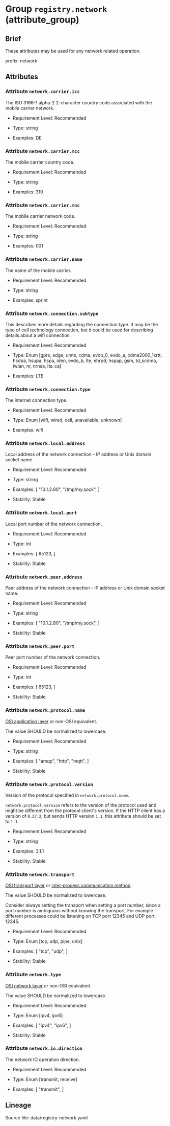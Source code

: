 # Group `registry.network` (attribute_group)

## Brief

These attributes may be used for any network related operation.

prefix: network

## Attributes


### Attribute `network.carrier.icc`

The ISO 3166-1 alpha-2 2-character country code associated with the mobile carrier network.


- Requirement Level: Recommended

- Type: string
- Examples: DE


### Attribute `network.carrier.mcc`

The mobile carrier country code.


- Requirement Level: Recommended

- Type: string
- Examples: 310


### Attribute `network.carrier.mnc`

The mobile carrier network code.


- Requirement Level: Recommended

- Type: string
- Examples: 001


### Attribute `network.carrier.name`

The name of the mobile carrier.


- Requirement Level: Recommended

- Type: string
- Examples: sprint


### Attribute `network.connection.subtype`

This describes more details regarding the connection.type. It may be the type of cell technology connection, but it could be used for describing details about a wifi connection.


- Requirement Level: Recommended

- Type: Enum [gprs, edge, umts, cdma, evdo_0, evdo_a, cdma2000_1xrtt, hsdpa, hsupa, hspa, iden, evdo_b, lte, ehrpd, hspap, gsm, td_scdma, iwlan, nr, nrnsa, lte_ca]
- Examples: LTE


### Attribute `network.connection.type`

The internet connection type.


- Requirement Level: Recommended

- Type: Enum [wifi, wired, cell, unavailable, unknown]
- Examples: wifi


### Attribute `network.local.address`

Local address of the network connection - IP address or Unix domain socket name.


- Requirement Level: Recommended

- Type: string
- Examples: [
    "10.1.2.80",
    "/tmp/my.sock",
]

- Stability: Stable


### Attribute `network.local.port`

Local port number of the network connection.


- Requirement Level: Recommended

- Type: int
- Examples: [
    65123,
]

- Stability: Stable


### Attribute `network.peer.address`

Peer address of the network connection - IP address or Unix domain socket name.


- Requirement Level: Recommended

- Type: string
- Examples: [
    "10.1.2.80",
    "/tmp/my.sock",
]

- Stability: Stable


### Attribute `network.peer.port`

Peer port number of the network connection.


- Requirement Level: Recommended

- Type: int
- Examples: [
    65123,
]

- Stability: Stable


### Attribute `network.protocol.name`

[OSI application layer](https://osi-model.com/application-layer/) or non-OSI equivalent.


The value SHOULD be normalized to lowercase.

- Requirement Level: Recommended

- Type: string
- Examples: [
    "amqp",
    "http",
    "mqtt",
]

- Stability: Stable


### Attribute `network.protocol.version`

Version of the protocol specified in `network.protocol.name`.


`network.protocol.version` refers to the version of the protocol used and might be different from the protocol client's version. If the HTTP client has a version of `0.27.2`, but sends HTTP version `1.1`, this attribute should be set to `1.1`.

- Requirement Level: Recommended

- Type: string
- Examples: 3.1.1

- Stability: Stable


### Attribute `network.transport`

[OSI transport layer](https://osi-model.com/transport-layer/) or [inter-process communication method](https://wikipedia.org/wiki/Inter-process_communication).



The value SHOULD be normalized to lowercase.

Consider always setting the transport when setting a port number, since
a port number is ambiguous without knowing the transport. For example
different processes could be listening on TCP port 12345 and UDP port 12345.

- Requirement Level: Recommended

- Type: Enum [tcp, udp, pipe, unix]
- Examples: [
    "tcp",
    "udp",
]

- Stability: Stable


### Attribute `network.type`

[OSI network layer](https://osi-model.com/network-layer/) or non-OSI equivalent.


The value SHOULD be normalized to lowercase.

- Requirement Level: Recommended

- Type: Enum [ipv4, ipv6]
- Examples: [
    "ipv4",
    "ipv6",
]

- Stability: Stable


### Attribute `network.io.direction`

The network IO operation direction.


- Requirement Level: Recommended

- Type: Enum [transmit, receive]
- Examples: [
    "transmit",
]



## Lineage

Source file: data/registry-network.yaml

